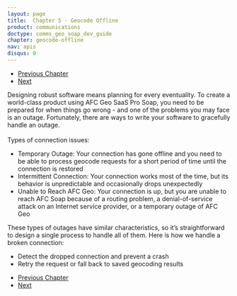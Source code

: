 ```yaml
---
layout: page
title:  Chapter 5 - Geocode Offline
product: communications
doctype: comms_geo_soap_dev_guide
chapter: geocode-offline
nav: apis
disqus: 0
---
```


<ul class="pager">
  <li class="previous"><a href="/communications/dev-guide_geo_soap/reference"><i class="glyphicon glyphicon-chevron-left"></i>Previous Chapter</a></li>
  <li class="next"><a href="/communications/dev-guide_geo_soap/geocode-offline/detect-dropped-connection/">Next<i class="glyphicon glyphicon-chevron-right"></i></a></li>
</ul>

Designing robust software means planning for every eventuality. To create a world-class product using AFC Geo SaaS Pro Soap, you need to be prepared for when things go wrong - and one of the problems you may face is an outage. Fortunately, there are ways to write your software to gracefully handle an outage.
<br/><br/>
Types of connection issues:
<ul class="dev-guide-list">
  <li>Temporary Outage: Your connection has gone offline and you need to be able to process geocode requests for a short period of time until the connection is restored</li>
  <li>Intermittent Connection: Your connection works most of the time, but its behavior is unpredictable and occasionally drops unexpectedly</li>
  <li>Unable to Reach AFC Geo: Your connection is up, but you are unable to reach AFC Soap because of a routing problem, a denial-of-service attack on an Internet service provider, or a temporary outage of AFC Geo</li>
</ul>

These types of outages have similar characteristics, so it’s straightforward to design a single process to handle all of them. Here is how we handle a broken connection:
<ul class="dev-guide-list">
  <li>Detect the dropped connection and prevent a crash</li>
  <li>Retry the request or fall back to saved geocoding results</li>
</ul>

<ul class="pager">
  <li class="previous"><a href="/communications/dev-guide_geo_soap/reference"><i class="glyphicon glyphicon-chevron-left"></i>Previous Chapter</a></li>
  <li class="next"><a href="/communications/dev-guide_geo_soap/geocode-offline/detect-dropped-connection/">Next<i class="glyphicon glyphicon-chevron-right"></i></a></li>
</ul>